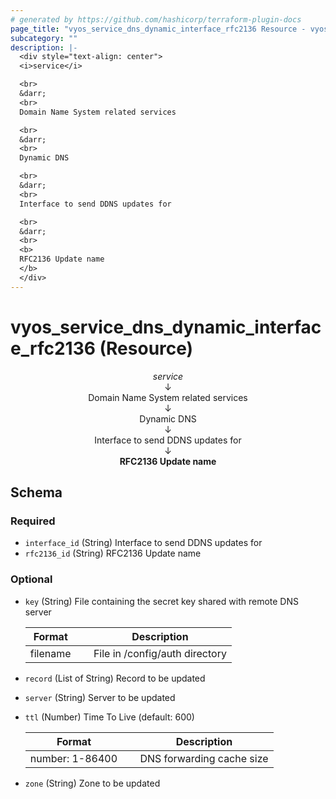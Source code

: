 ```yaml
---
# generated by https://github.com/hashicorp/terraform-plugin-docs
page_title: "vyos_service_dns_dynamic_interface_rfc2136 Resource - vyos"
subcategory: ""
description: |-
  <div style="text-align: center">
  <i>service</i>

  <br>
  &darr;
  <br>
  Domain Name System related services

  <br>
  &darr;
  <br>
  Dynamic DNS

  <br>
  &darr;
  <br>
  Interface to send DDNS updates for

  <br>
  &darr;
  <br>
  <b>
  RFC2136 Update name
  </b>
  </div>
---
```


# vyos_service_dns_dynamic_interface_rfc2136 (Resource)

<div style="text-align: center">
<i>service</i>

<br>
&darr;
<br>
Domain Name System related services

<br>
&darr;
<br>
Dynamic DNS

<br>
&darr;
<br>
Interface to send DDNS updates for

<br>
&darr;
<br>
<b>
RFC2136 Update name
</b>
</div>



<!-- schema generated by tfplugindocs -->
## Schema

### Required

- `interface_id` (String) Interface to send DDNS updates for
- `rfc2136_id` (String) RFC2136 Update name

### Optional

- `key` (String) File containing the secret key shared with remote DNS server

    |  Format &emsp; | Description  |
    |----------|---------------|
    |  filename  &emsp; |  File in /config/auth directory  |
- `record` (List of String) Record to be updated
- `server` (String) Server to be updated
- `ttl` (Number) Time To Live (default: 600)

    |  Format &emsp; | Description  |
    |----------|---------------|
    |  number: 1-86400  &emsp; |  DNS forwarding cache size  |
- `zone` (String) Zone to be updated
